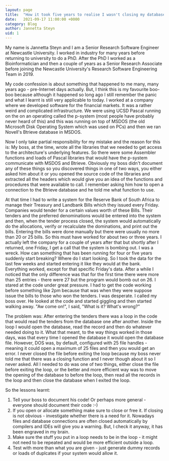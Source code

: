 ```yaml
---
layout: page
title:  "How it took five years to realise I wasn't closing my database connections."
date:   2021-09-17 11:00:00 +0000
category: Blog
author: Jannetta Steyn
uid: 1
---
```


My name is Jannetta Steyn and I am a Senior Research Software Engineer at Newcastle University. I worked in industry for many years before returning to university to do a PhD. After the PhD I worked as a Bioinformatician and then a couple of years as a Senior Research Associate before joining the Newcastle University's Research Software Engineering Team in 2019.

My code confession is about something that happened to me many, many years ago - pre-Internet days actually. But, I think this is my favourite boo-boo because although it happened so long ago I still remember the panic and what I learnt is still very applicable to today.
I worked at a company where we developed software for the financial markets. It was a rather weird and complicated infrastructure. We were using UCSD Pascal running on the on an operating called the p-system (most people have probably never heard of this) and this was running on top of MSDOS (the old Microsoft Disk Operating System which was used on PCs) and then we ran Novell's Btrieve database in MSDOS.

Now I only take partial responsibility for my mistake and the reason for this is: My boss, at the time, wrote all the libraries that we needed to get access to the architecture's underlying features. So there were some Assembler functions and loads of Pascal libraries that would have the p-system communicate with MSDOS and Btrieve. Obviously my boss didn't document any of these things so you discovered things in one of two ways, you either asked him about it or you opened the source code of the libraries and extracted all the headers which would give you an idea of the functions and procedures that were available to call. I remember asking him how to open a connection to the Btrieve database and he told me what function to use.

At that time I had to write a system for the Reserve Bank of South Africa to manage their Treasury and Landbank Bills which they issued every Friday. Companies would tender for a certain values worth of these Bills. Their tenders and the preferred denominations would be entered into the system and then, when the tender process closed, the system would automatically do the allocations, verify or recalculate the dominations, and print out the bills. Entering the bills were done manually but there were usually no more than 20 or 25 bills. So this must have worked for about two or three years. I actually left the company for a couple of years after that but shortly after I returned, one Friday, I get a call that the system is bombing out. I was a wreck. How can something that has been running for four or five years suddenly start breaking? Where do I start looking. So I took the data for the last few weeks and started entering it like they would at the bank. Everything worked, except for that specific Friday's data. After a while I noticed that the only difference was that for the first time there were more than 25 entries - there were 27 but the program would bomb out on 26. I stared at the code under great pressure. I had to get the code working before something like 2pm because that was when they were suppose issue the bills to those who won the tenders. I was desperate. I called my boss over. He looked at the code and started giggling and then started walking away. "Aw come on!", I said, "What is it? What's wrong?"

The problem was: After entering the tenders there was a loop in the code that would read the tenders from the database one after another. Inside the loop I would open the database, read the record and then do whatever needed doing to it. What that meant, to the way things worked in those days, was that every time I opened the database it would open the database file. However, DOS was, by default, configured with 25 file handles - meaning it could open a maximum of 25 files and then you would get an error. I never closed the file before exiting the loop because my boss never told me that there was a closing function and I never though about it so I never asked. All I needed to do was one of two things, either close the file before exiting the loop, or the better and more efficient way was to move the opening of the database to before the loop, then read all the records in the loop and then close the database when I exited the loop.

So the lessons learnt:

1.  Tell your boss to document his code! Or perhaps more general - everyone should document their code :-)
2.  If you open or allocate something make sure to close or free it. If closing is not obvious - investigate whether there is a need for it. Nowadays files and database connections are often closed automatically by compilers and IDEs will give you a warning. But, I check it anyway, it has been engraved in my brain.
3.  Make sure the stuff you put in a loop needs to be in the loop - it might not need to be repeated and would be more efficient outside a loop.
4.  Test with more than what you are given - just generate dummy records or loads of duplcates if your system would allow it.
